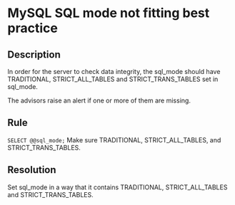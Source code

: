 # MySQL SQL mode not fitting best practice


## Description
In order for the server to check data integrity, the sql_mode should have TRADITIONAL, STRICT_ALL_TABLES and STRICT_TRANS_TABLES set in sql_mode. 

The advisors raise an alert if one or more of them are missing.

## Rule
`SELECT @@sql_mode;`
Make sure TRADITIONAL, STRICT_ALL_TABLES, and STRICT_TRANS_TABLES.

## Resolution
Set sql_mode in a way that it contains TRADITIONAL, STRICT_ALL_TABLES and STRICT_TRANS_TABLES.

